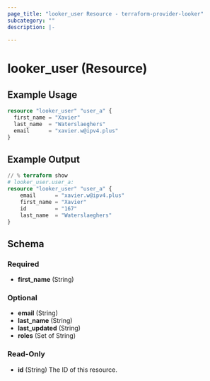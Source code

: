 ```yaml
---
page_title: "looker_user Resource - terraform-provider-looker"
subcategory: ""
description: |-
  
---
```

# looker_user (Resource)

## Example Usage
```terraform
resource "looker_user" "user_a" {
  first_name = "Xavier"
  last_name  = "Waterslaeghers"
  email      = "xavier.w@ipv4.plus"
}
```

## Example Output
```terraform
// % terraform show
# looker_user.user_a:
resource "looker_user" "user_a" {
    email      = "xavier.w@ipv4.plus"
    first_name = "Xavier"
    id         = "167"
    last_name  = "Waterslaeghers"
}
```

<!-- schema generated by tfplugindocs -->
## Schema

### Required

- **first_name** (String)

### Optional

- **email** (String)
- **last_name** (String)
- **last_updated** (String)
- **roles** (Set of String)

### Read-Only

- **id** (String) The ID of this resource.
